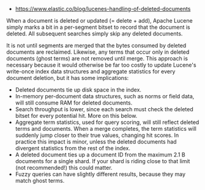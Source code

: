 * https://www.elastic.co/blog/lucenes-handling-of-deleted-documents

When a document is deleted or updated (= delete + add), Apache Lucene simply marks a bit in a per-segment bitset to record that the document is deleted. All subsequent searches simply skip any deleted documents.

It is not until segments are merged that the bytes consumed by deleted documents are reclaimed. Likewise, any terms that occur only in deleted documents (ghost terms) are not removed until merge. This approach is necessary because it would otherwise be far too costly to update Lucene's write-once index data structures and aggregate statistics for every document deletion, but it has some implications:

* Deleted documents tie up disk space in the index.
* In-memory per-document data structures, such as norms or field data, will still consume RAM for deleted documents.
* Search throughput is lower, since each search must check the deleted bitset for every potential hit. More on this below.
* Aggregate term statistics, used for query scoring, will still reflect deleted terms and documents. When a merge completes, the term statistics will suddenly jump closer to their true values, changing hit scores. In practice this impact is minor, unless the deleted documents had divergent statistics from the rest of the index.
* A deleted document ties up a document ID from the maximum 2.1 B documents for a single shard. If your shard is riding close to that limit (not recommended!) this could matter.
* Fuzzy queries can have slightly different results, because they may match ghost terms.

